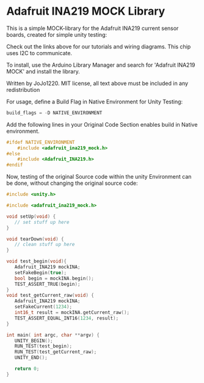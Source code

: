 # Adafruit INA219 MOCK Library

This is a simple MOCK-library for the Adafruit INA219 current sensor boards,
created for simple unity testing:
 
Check out the links above for our tutorials and wiring diagrams. This chip uses I2C to communicate.

To install, use the Arduino Library Manager and search for 'Adafruit INA219 MOCK' and install the library.

Written by JoJo1220.
MIT license, all text above must be included in any redistribution

For usage, define a Build Flag in Native Environment for Unity Testing:

```cpp
build_flags = -D NATIVE_ENVIRONMENT
```

Add the following lines in your Original Code Section enables build in Native environment.
```cpp
#ifdef NATIVE_ENVIRONMENT
    #include <adafruit_ina219_mock.h>
#else
    #include <Adafruit_INA219.h>
#endif
```

Now, testing of the original Source code within the unity Environment can be done,
without changing the original source code:
 ```cpp
#include <unity.h>

#include <adafruit_ina219_mock.h>

void setUp(void) {
    // set stuff up here
}

void tearDown(void) {
    // clean stuff up here
}

void test_begin(void){
    Adafruit_INA219 mockINA;
    setFakeBegin(true);
    bool begin = mockINA.begin();
    TEST_ASSERT_TRUE(begin);
}
void test_getCurrent_raw(void) {
    Adafruit_INA219 mockINA;
    setFakeCurrent(1234);
    int16_t result = mockINA.getCurrent_raw();
    TEST_ASSERT_EQUAL_INT16(1234, result);
}

int main( int argc, char **argv) {
    UNITY_BEGIN();
    RUN_TEST(test_begin);
    RUN_TEST(test_getCurrent_raw);
    UNITY_END();

    return 0;
}
 ```